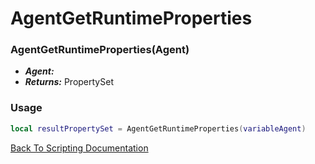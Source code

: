 # AgentGetRuntimeProperties

### AgentGetRuntimeProperties(Agent)
- ***Agent:*** 
- ***Returns:*** PropertySet

### Usage

```Lua
local resultPropertySet = AgentGetRuntimeProperties(variableAgent)
```


[Back To Scripting Documentation](../README.md)

